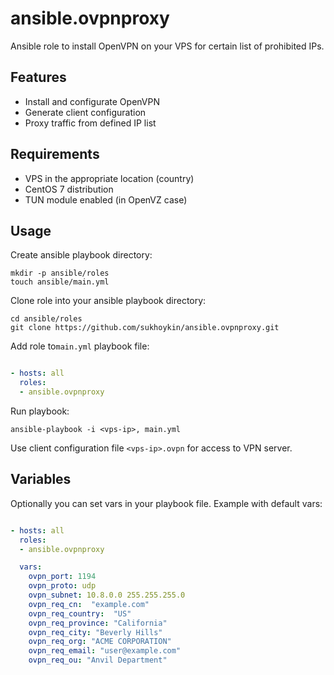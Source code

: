 # ansible.ovpnproxy
Ansible role to install OpenVPN on your VPS for certain list of prohibited IPs.

## Features
* Install and configurate OpenVPN
* Generate client configuration
* Proxy traffic from defined IP list

## Requirements
* VPS in the appropriate location (country)
* CentOS 7 distribution
* TUN module enabled (in OpenVZ case)

## Usage
Create ansible playbook directory:

    mkdir -p ansible/roles
    touch ansible/main.yml

Clone role into your ansible playbook directory:

    cd ansible/roles
    git clone https://github.com/sukhoykin/ansible.ovpnproxy.git

Add role to`main.yml` playbook file:

```yaml

- hosts: all
  roles:
  - ansible.ovpnproxy
```

Run playbook:

    ansible-playbook -i <vps-ip>, main.yml

Use client configuration file `<vps-ip>.ovpn` for access to VPN server.

## Variables
Optionally you can set vars in your playbook file. Example with default vars:

```yaml

- hosts: all
  roles:
  - ansible.ovpnproxy

  vars:
    ovpn_port: 1194
    ovpn_proto: udp
    ovpn_subnet: 10.8.0.0 255.255.255.0
    ovpn_req_cn:  "example.com"
    ovpn_req_country:  "US"
    ovpn_req_province: "California"
    ovpn_req_city: "Beverly Hills"
    ovpn_req_org: "ACME CORPORATION"
    ovpn_req_email: "user@example.com"
    ovpn_req_ou: "Anvil Department"
```

